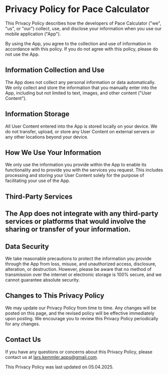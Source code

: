 # Privacy Policy for Pace Calculator

This Privacy Policy describes how the developers of Pace Calculator ("we", "us", or "our") collect, use, and disclose your information when you use our mobile application ("App").

By using the App, you agree to the collection and use of information in accordance with this policy. If you do not agree with this policy, please do not use the App.

## Information Collection and Use

The App does not collect any personal information or data automatically. We only collect and store the information that you manually enter into the App, including but not limited to text, images, and other content ("User Content").

## Information Storage

All User Content entered into the App is stored locally on your device. We do not transfer, upload, or store any User Content on external servers or any other locations beyond your device.

## How We Use Your Information

We only use the information you provide within the App to enable its functionality and to provide you with the services you request. This includes processing and storing your User Content solely for the purpose of facilitating your use of the App.

## Third-Party Services

## The App does not integrate with any third-party services or platforms that would involve the sharing or transfer of your information.

## Data Security

We take reasonable precautions to protect the information you provide through the App from loss, misuse, and unauthorized access, disclosure, alteration, or destruction. However, please be aware that no method of transmission over the internet or electronic storage is 100% secure, and we cannot guarantee absolute security.

## Changes to This Privacy Policy

We may update our Privacy Policy from time to time. Any changes will be posted on this page, and the revised policy will be effective immediately upon posting. We encourage you to review this Privacy Policy periodically for any changes.

## Contact Us

If you have any questions or concerns about this Privacy Policy, please contact us at lars.kemmler.apps@gmail.com.

This Privacy Policy was last updated on 05.04.2025.

